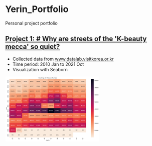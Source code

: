 # Yerin_Portfolio
Personal project portfolio

## [Project 1: # Why are streets of the 'K-beauty mecca' so quiet?](https://github.com/YerinS/Yerin_Portfolio/blob/main/COVID_Tourist.ipynb)
- Collected data from www.datalab.visitkorea.or.kr
- Time period: 2010 Jan to 2021 Oct
- Visualization with Seaborn

![](/images/heatmap.png)
